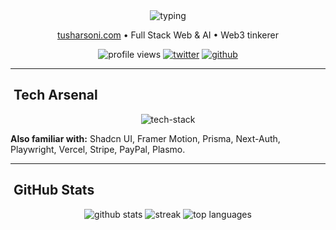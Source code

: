 <!-- ====== Typing Intro Header ====== -->
<div align="center">
  <img src="https://readme-typing-svg.herokuapp.com?font=Fira+Code&size=22&duration=3000&pause=800&color=00F7FF&center=true&vCenter=true&width=680&lines=Hey+there,+I'm+Tushar;Full+Stack+Developer;Builder+of+AI+%26+Web+Products;Let's+build+something+awesome" alt="typing" />
  <p align="center">
    <a href="https://tusharsoni.com">tusharsoni.com</a> • Full Stack Web & AI • Web3 tinkerer
  </p>

  <!-- quick badges -->
  <p>
    <img src="https://komarev.com/ghpvc/?username=tusharsoni014&label=Profile%20views&color=0e75b6&style=flat-square" alt="profile views" />
    <a href="https://twitter.com/tusharsoni014" target="_blank"><img src="https://img.shields.io/twitter/follow/tusharsoni014?logo=twitter&style=for-the-badge" alt="twitter" /></a>
    <a href="https://github.com/tusharsoni014" target="_blank"><img src="https://img.shields.io/badge/GitHub-tusharsoni014-181717?style=for-the-badge&logo=github" alt="github" /></a>
  </p>
</div>

---

## ​ Tech Arsenal
<p align="center">
  <img src="https://skillicons.dev/icons?i=html,css,js,ts,react,nextjs,nodejs,express,python,postgres,mongodb,redis,docker,aws,tailwind,redux,git,linux&theme=dark" alt="tech-stack" />
</p>

**Also familiar with:** Shadcn UI, Framer Motion, Prisma, Next-Auth, Playwright, Vercel, Stripe, PayPal, Plasmo.

---

## ​ GitHub Stats
<p align="center">
  <img src="https://github-readme-stats.vercel.app/api?username=tusharsoni014&show_icons=true&theme=tokyonight" alt="github stats" />
  <img src="https://github-readme-streak-stats.herokuapp.com/?user=tusharsoni014&theme=tokyonight" alt="streak" />
  <img src="https://github-readme-stats.vercel.app/api/top-langs/?username=tusharsoni014&layout=compact&langs_count=10&theme=tokyonight&card_width=500" alt="top languages" />
</p>
